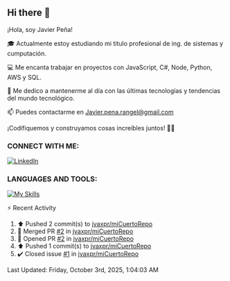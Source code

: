 ## Hi there 👋

¡Hola, soy Javier Peña!

🎓 Actualmente estoy estudiando mi titulo profesional de ing. de sistemas y cumputación.

💻 Me encanta trabajar en proyectos con JavaScript, C#, Node, Python, AWS y SQL.

🚀 Me dedico a mantenerme al día con las últimas tecnologías y tendencias del mundo tecnológico.

📫 Puedes contactarme en Javier.pena.rangel@gmail.com 

¡Codifiquemos y construyamos cosas increíbles juntos! 👨‍💻


### CONNECT WITH ME:


[![LinkedIn](https://img.shields.io/badge/LinkedIn-Javier_Peña-0077B5?style=for-the-badge&logo=linkedin&logoColor=white)](https://www.linkedin.com/in/jvaxpr)


### LANGUAGES AND TOOLS:

[![My Skills](https://skillicons.dev/icons?i=js,cs,git,py,mysql,aws)](https://skillicons.dev)


⚡ Recent Activity
<!--RECENT_ACTIVITY:start-->
1. ⬆️ Pushed 2 commit(s) to [jvaxpr/miCuertoRepo](https://github.com/jvaxpr/miCuertoRepo)<br>
2. 🎉 Merged PR [#2](https://github.com/jvaxpr/miCuertoRepo/pull/2) in [jvaxpr/miCuertoRepo](https://github.com/jvaxpr/miCuertoRepo)<br>
3. 💪 Opened PR [#2](https://github.com/jvaxpr/miCuertoRepo/pull/2) in [jvaxpr/miCuertoRepo](https://github.com/jvaxpr/miCuertoRepo)<br>
4. ⬆️ Pushed 1 commit(s) to [jvaxpr/miCuertoRepo](https://github.com/jvaxpr/miCuertoRepo)<br>
5. ✔️ Closed issue [#1](https://github.com/jvaxpr/miCuertoRepo/issues/1) in [jvaxpr/miCuertoRepo](https://github.com/jvaxpr/miCuertoRepo)<br>
<!--RECENT_ACTIVITY:end-->
<!--RECENT_ACTIVITY:last_update-->
Last Updated: Friday, October 3rd, 2025, 1:04:03 AM
<!--RECENT_ACTIVITY:last_update_end-->
